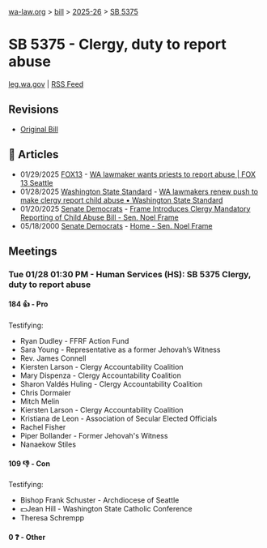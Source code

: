 [wa-law.org](/) > [bill](/bill/) > [2025-26](/bill/2025-26/) > [SB 5375](/bill/2025-26/sb/5375/)

# SB 5375 - Clergy, duty to report abuse
[leg.wa.gov](https://app.leg.wa.gov/billsummary?BillNumber=5375&Year=2025&Initiative=false) | [RSS Feed](./rss.xml)

## Revisions
* [Original Bill](1/)

## 📰 Articles
* 01/29/2025 [FOX13](/org/fox13/) - [WA lawmaker wants priests to report abuse | FOX 13 Seattle](https://www.fox13seattle.com/news/lawmaker-wants-priests-report-abuse-wa#:~:text=Senate%20Bill%205375)
* 01/28/2025 [Washington State Standard](/org/washington_state_standard/) - [WA lawmakers renew push to make clergy report child abuse • Washington State Standard](https://washingtonstatestandard.com/2025/01/28/washington-lawmakers-renew-push-to-make-clergy-report-child-abuse/#:~:text=Senate%20Bill%205375)
* 01/20/2025 [Senate Democrats](/org/senate_democrats/) - [Frame Introduces Clergy Mandatory Reporting of Child Abuse Bill - Sen. Noel Frame](https://senatedemocrats.wa.gov/frame/2025/01/20/frame-introduces-clergy-mandatory-reporting-of-child-abuse-bill/#:~:text=SB%205375)
* 05/18/2000 [Senate Democrats](/org/senate_democrats/) - [Home - Sen. Noel Frame](https://senatedemocrats.wa.gov/frame/#:~:text=SB%205375)

## Meetings
### Tue 01/28 01:30 PM - Human Services (HS): SB 5375 Clergy, duty to report abuse
#### 184 👍 - Pro
Testifying:
* Ryan Dudley - FFRF Action Fund
* Sara Young - Representative as a former Jehovah’s Witness
* Rev. James Connell
* Kiersten Larson - Clergy Accountability Coalition
* Mary Dispenza - Clergy Accountability Coalition
* Sharon Valdés Huling - Clergy Accountability Coalition
* Chris Dormaier
* Mitch Melin
* Kiersten Larson - Clergy Accountability Coalition
* Kristiana de Leon - Association of Secular Elected Officials
* Rachel Fisher
* Piper Bollander - Former Jehovah's Witness
* Nanaekow Stiles

#### 109 👎 - Con
Testifying:
* Bishop Frank Schuster - Archdiocese of Seattle
* 💵Jean Hill - Washington State Catholic Conference
* Theresa Schrempp

#### 0 ❓ - Other
